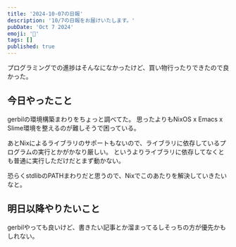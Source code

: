 ```yaml
---
title: '2024-10-07の日報'
description: '10/7の日報をお届けいたします。'
pubDate: 'Oct 7 2024'
emoji: '🦊'
tags: []
published: true
---
```


プログラミングでの進捗はそんなになかったけど、買い物行ったりできたので良かった。

## 今日やったこと

gerbilの環境構築まわりをちょっと調べてた。 思ったよりもNixOS x Emacs x
Slime環境を整えるのが難しそうで困っている。

あとNixによるライブラリのサポートもないので、ライブラリに依存しているプログラムの実行とかがかなり厳しい。
というよりライブラリに依存してなくとも普通に実行しただけだとまず動かない。

恐らくstdlibのPATHまわりだと思うので、Nixでこのあたりを解決していきたいなと。

## 明日以降やりたいこと

gerbilやっても良いけど、書きたい記事とか溜まってるしそっちの方が優先かもしれない。
